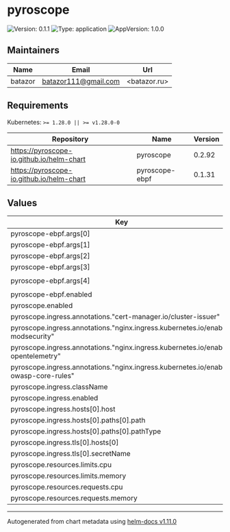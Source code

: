 # pyroscope

![Version: 0.1.1](https://img.shields.io/badge/Version-0.1.1-informational?style=flat-square) ![Type: application](https://img.shields.io/badge/Type-application-informational?style=flat-square) ![AppVersion: 1.0.0](https://img.shields.io/badge/AppVersion-1.0.0-informational?style=flat-square)

## Maintainers

| Name | Email | Url |
| ---- | ------ | --- |
| batazor | <batazor111@gmail.com> | <batazor.ru> |

## Requirements

Kubernetes: `>= 1.28.0 || >= v1.28.0-0`

| Repository | Name | Version |
|------------|------|---------|
| https://pyroscope-io.github.io/helm-chart | pyroscope | 0.2.92 |
| https://pyroscope-io.github.io/helm-chart | pyroscope-ebpf | 0.1.31 |

## Values

| Key | Type | Default | Description |
|-----|------|---------|-------------|
| pyroscope-ebpf.args[0] | string | `"ebpf"` |  |
| pyroscope-ebpf.args[1] | string | `"--application-name"` |  |
| pyroscope-ebpf.args[2] | string | `"k8s.ebpf"` |  |
| pyroscope-ebpf.args[3] | string | `"--server-address"` |  |
| pyroscope-ebpf.args[4] | string | `"http://pyroscope-server:4040"` |  |
| pyroscope-ebpf.enabled | bool | `false` |  |
| pyroscope.enabled | bool | `true` |  |
| pyroscope.ingress.annotations."cert-manager.io/cluster-issuer" | string | `"cert-manager-production"` |  |
| pyroscope.ingress.annotations."nginx.ingress.kubernetes.io/enable-modsecurity" | string | `"false"` |  |
| pyroscope.ingress.annotations."nginx.ingress.kubernetes.io/enable-opentelemetry" | string | `"true"` |  |
| pyroscope.ingress.annotations."nginx.ingress.kubernetes.io/enable-owasp-core-rules" | string | `"true"` |  |
| pyroscope.ingress.className | string | `"nginx"` |  |
| pyroscope.ingress.enabled | bool | `true` |  |
| pyroscope.ingress.hosts[0].host | string | `"pyroscope.shortlink.best"` |  |
| pyroscope.ingress.hosts[0].paths[0].path | string | `"/"` |  |
| pyroscope.ingress.hosts[0].paths[0].pathType | string | `"Prefix"` |  |
| pyroscope.ingress.tls[0].hosts[0] | string | `"pyroscope.shortlink.best"` |  |
| pyroscope.ingress.tls[0].secretName | string | `"shortlink-ingress-tls"` |  |
| pyroscope.resources.limits.cpu | string | `"100m"` |  |
| pyroscope.resources.limits.memory | string | `"128Mi"` |  |
| pyroscope.resources.requests.cpu | string | `"20m"` |  |
| pyroscope.resources.requests.memory | string | `"64Mi"` |  |

----------------------------------------------
Autogenerated from chart metadata using [helm-docs v1.11.0](https://github.com/norwoodj/helm-docs/releases/v1.11.0)

